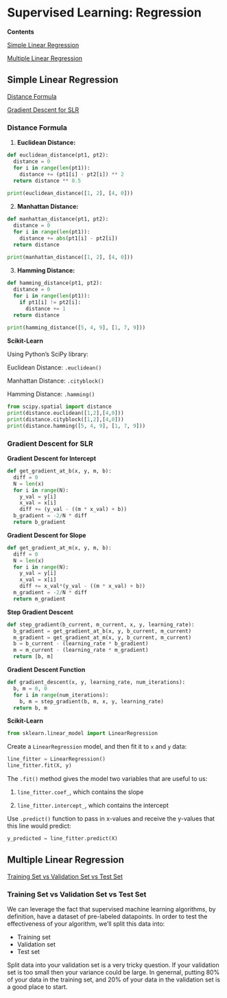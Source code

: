 # Supervised Learning: Regression

**Contents**

[Simple Linear Regression](#SLR)

[Multiple Linear Regression](#MLR)

## Simple Linear Regression <a name="SLR"/>

[Distance Formula](#DF)

[Gradient Descent for SLR](#GDSLR)

### Distance Formula <a name="DF"/>

1. **Euclidean Distance:**

```python
def euclidean_distance(pt1, pt2):
  distance = 0
  for i in range(len(pt1)):
    distance += (pt1[i] - pt2[i]) ** 2
  return distance ** 0.5
  
print(euclidean_distance([1, 2], [4, 0]))
```

2. **Manhattan Distance:**

```python
def manhattan_distance(pt1, pt2):
  distance = 0
  for i in range(len(pt1)):
    distance += abs(pt1[i] - pt2[i])
  return distance
  
print(manhattan_distance([1, 2], [4, 0]))
```

3. **Hamming Distance:**

```python
def hamming_distance(pt1, pt2):
  distance = 0
  for i in range(len(pt1)):
    if pt1[i] != pt2[i]:
      distance += 1
  return distance
  
print(hamming_distance([5, 4, 9], [1, 7, 9]))
```
**Scikit-Learn**

Using Python’s SciPy library:

Euclidean Distance: ```.euclidean() ```

Manhattan Distance: ```.cityblock() ```

Hamming Distance: ```.hamming() ```

```python
from scipy.spatial import distance
print(distance.euclidean([1,2],[4,0]))
print(distance.cityblock([1,2],[4,0]))
print(distance.hamming([5, 4, 9], [1, 7, 9]))
```

### Gradient Descent for SLR <a name="GDSLR"/>

**Gradient Descent for Intercept**

```python
def get_gradient_at_b(x, y, m, b):
  diff = 0
  N = len(x)
  for i in range(N):
    y_val = y[i]
    x_val = x[i]
    diff += (y_val - ((m * x_val) + b))
  b_gradient = -2/N * diff
  return b_gradient
```

**Gradient Descent for Slope**

```python
def get_gradient_at_m(x, y, m, b):
  diff = 0
  N = len(x)
  for i in range(N):
    y_val = y[i]
    x_val = x[i]
    diff += x_val*(y_val - ((m * x_val) + b))
  m_gradient = -2/N * diff
  return m_gradient
```

**Step Gradient Descent**

```python
def step_gradient(b_current, m_current, x, y, learning_rate):
  b_gradient = get_gradient_at_b(x, y, b_current, m_current)
  m_gradient = get_gradient_at_m(x, y, b_current, m_current)
  b = b_current - (learning_rate * b_gradient)
  m = m_current - (learning_rate * m_gradient)
  return [b, m]
```

**Gradient Descent Function**

```python
def gradient_descent(x, y, learning_rate, num_iterations):
  b, m = 0, 0
  for i in range(num_iterations):
    b, m = step_gradient(b, m, x, y, learning_rate)
  return b, m
 ```

**Scikit-Learn**

```python
from sklearn.linear_model import LinearRegression
```

Create a ```LinearRegression``` model, and then fit it to ```x``` and ```y``` data:

```python
line_fitter = LinearRegression()
line_fitter.fit(X, y)
```

The ```.fit()``` method gives the model two variables that are useful to us:

1. ```line_fitter.coef_```, which contains the slope

2. ```line_fitter.intercept_```, which contains the intercept

Use ```.predict()``` function to pass in x-values and receive the y-values that this line would predict:

```python
y_predicted = line_fitter.predict(X)
```

## Multiple Linear Regression <a name="MLR"/>

[Training Set vs Validation Set vs Test Set](#set)

### Training Set vs Validation Set vs Test Set <a name="set"/>

We can leverage the fact that supervised machine learning algorithms, by definition, have a dataset of pre-labeled datapoints. In order to test the effectiveness of your algorithm, we’ll split this data into:

* Training set
* Validation set
* Test set

Split data into your validation set is a very tricky question. If your validation set is too small then your variance could be large. In genernal, putting 80% of your data in the training set, and 20% of your data in the validation set is a good place to start.






